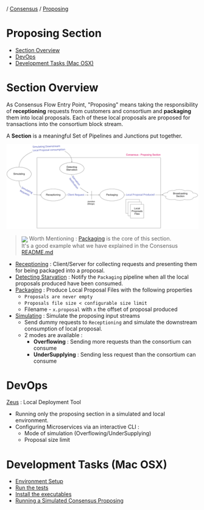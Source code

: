 / [Consensus](https://github.com/dolla-consortium/consensus) / [Proposing](#proposing-section)
# Proposing Section

- [Section Overview](#section-overview)
- [DevOps](#devops)
- [Development Tasks (Mac OSX)](#development-tasks-mac-osx)


# Section Overview

As Consensus Flow Entry Point, "Proposing" means taking the responsibility of
**receptioning** requests from customers and consortium and **packaging** them into local proposals.
Each of these local proposals are proposed for transactions into the consortium block stream.

A **Section** is a meaningful Set of Pipelines and Junctions put together.

![proposing-overview](documentation/media/proposing-overview.png)

> <img align="center" src="https://via.placeholder.com/15/24A712/000000?text=+"> Worth Mentioning : [Packaging](/packages/packaging/) is the core of this section.  
> It's a good example what we have explained in the Consensus [README.md](https://github.com/dolla-consortium/consensus)

- [Receptioning](/packages/receptioning) : Client/Server for collecting requests and presenting them for being packaged into a proposal.
- [Detecting Starvation](/packages/detecting-starvation) : Notify the `Packaging` pipeline when all the local proposals produced have been consumed.
- [Packaging](/packages/packaging/) : Produce Local Proposal Files with the following properties
  - `Proposals are never empty`
  - `Proposals file size < configurable size limit`
  - Filename - `x.proposal` with `x` the offset of proposal produced
- [Simulating](/packages/simulating) : Simulate the proposing input streams
  - Send dummy requests to `Receptioning` and simulate the downstream consumption of local proposal.
  - 2 modes are available :
    - **Overflowing** : Sending more requests than the consortium can consume
    - **UnderSupplying** : Sending less request than the consortium can consume


# DevOps

[Zeus](/packages/zeus) : Local Deployment Tool
- Running only the proposing section in a simulated and local environment.
- Configuring Microservices via an interactive CLI :
  - Mode of simulation (Overflowing/UnderSupplying)
  - Proposal size limit

# Development Tasks (Mac OSX)

- [Environment Setup](documentation/development-task.md#environment-setup)
- [Run the tests](documentation/development-task.md#run-the-tests)
- [Install the executables](documentation/development-task.md#install-the-executables)
- [Running a Simulated Consensus Proposing](documentation/development-task.md#running-a-simulated-consensus-proposing)